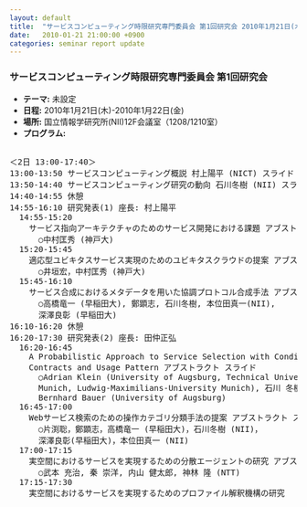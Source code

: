 ```yaml
---
layout: default
title:  "サービスコンピューティング時限研究専門委員会 第1回研究会 2010年1月21日(木)-2010年1月22日(金)"
date:   2010-01-21 21:00:00 +0900
categories: seminar report update
---
```


### サービスコンピューティング時限研究専門委員会 第1回研究会
- __テーマ:__ 未設定
- __日程:__ 2010年1月21日(木)-2010年1月22日(金)
- __場所:__ 国立情報学研究所(NII)12F会議室（1208/1210室）
- __プログラム:__

<pre>

＜2日 13:00-17:40＞
13:00-13:50 サービスコンピューティング概説 村上陽平 (NICT) スライド
13:50-14:40 サービスコンピューティング研究の動向 石川冬樹 (NII) スライド
14:40-14:55 休憩
14:55-16:10 研究発表(1) 座長: 村上陽平
  14:55-15:20
    サービス指向アーキテクチャのためのサービス開発における課題 アブストラクト スライド
      ○中村匡秀 (神戸大)
  15:20-15:45
    適応型ユビキタスサービス実現のためのユビキタスクラウドの提案 アブストラクト
      ○井垣宏，中村匡秀 (神戸大)
  15:45-16:10
    サービス合成におけるメタデータを用いた協調プロトコル合成手法 アブストラクト
      ○高橋竜一 (早稲田大), 鄭顕志, 石川冬樹, 本位田真一(NII),
      深澤良彰 (早稲田大)
16:10-16:20 休憩
16:20-17:30 研究発表(2) 座長: 田仲正弘
  16:20-16:45
    A Probabilistic Approach to Service Selection with Conditional
    Contracts and Usage Pattern アブストラクト スライド
      ○Adrian Klein (University of Augsburg, Technical University
      Munich, Ludwig-Maximilians-University Munich), 石川 冬樹 (NII)，
      Bernhard Bauer (University of Augsburg)
  16:45-17:00
    Webサービス検索のための操作カテゴリ分類手法の提案 アブストラクト スライド
      ○片渕聡，鄭顕志，高橋竜一 (早稲田大)，石川冬樹 (NII)，
      深澤良彰(早稲田大)，本位田真一 (NII)
  17:00-17:15
    実空間におけるサービスを実現するための分散エージェントの研究 アブストラクト
      ○武本 充治, 秦 崇洋, 内山 健太郎, 神林 隆 (NTT)
  17:15-17:30
    実空間におけるサービスを実現するためのプロファイル解釈機構の研究 </pre>

